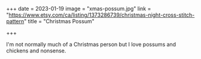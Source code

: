+++
date = 2023-01-19
image = "xmas-possum.jpg"
link = "https://www.etsy.com/ca/listing/1373286739/christmas-night-cross-stitch-pattern"
title = "Christmas Possum"

+++

I'm not normally much of a Christmas person but I love possums and chickens and nonsense.
